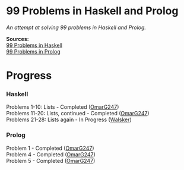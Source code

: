 # 99 Problems in Haskell and Prolog
*An attempt at solving 99 problems in Haskell and Prolog.*

**Sources:**\
[99 Problems in Haskell](https://wiki.haskell.org/H-99:_Ninety-Nine_Haskell_Problems)\
[99 Problems in Prolog](http://www.ic.unicamp.br/~meidanis/courses/mc336/2009s2/prolog/problemas/)

# Progress
### Haskell
Problems 1-10: Lists - Completed ([OmarG247](https://github.com/OmarG247))\
Problems 11-20: Lists, continued - Completed ([OmarG247](https://github.com/OmarG247))\
Problems 21-28: Lists again - In Progress ([Walsker](https://github.com/walsker))
<!---
Problems 31-41: Arithmetic\
Problems 46-50: Logic and codes\
Problems 54A-60: Binary trees\
Problems 61-69: Binary trees, continued\
Problems 70B-73: Multiway trees\
Problems 80-89: Graphs\
Problems 90-94: Miscellaneous problems\
Problems 95-99: Miscellaneous problems, continued
--->
### Prolog
Problem 1 - Completed ([OmarG247](https://github.com/OmarG247))\
Problem 4 - Completed ([OmarG247](https://github.com/OmarG247))\
Problem 5 - Completed ([OmarG247](https://github.com/OmarG247))
